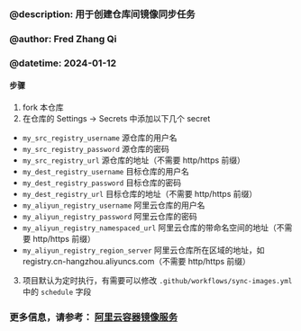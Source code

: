 ### @description: 用于创建仓库间镜像同步任务

### @author: Fred Zhang Qi

### @datetime: 2024-01-12

#### 步骤

1. fork 本仓库
2. 在仓库的 Settings -> Secrets 中添加以下几个 secret

-   `my_src_registry_username` 源仓库的用户名
-   `my_src_registry_password` 源仓库的密码
-   `my_src_registry_url` 源仓库的地址（不需要 http/https 前缀）
-   `my_dest_registry_username` 目标仓库的用户名
-   `my_dest_registry_password` 目标仓库的密码
-   `my_dest_registry_url` 目标仓库的地址（不需要 http/https 前缀）
-   `my_aliyun_registry_username` 阿里云仓库的用户名
-   `my_aliyun_registry_password` 阿里云仓库的密码
-   `my_aliyun_registry_namespaced_url` 阿里云仓库的带命名空间的地址（不需要 http/https 前缀）
-   `my_aliyun_registry_region_server` 阿里云仓库所在区域的地址，如 registry.cn-hangzhou.aliyuncs.com（不需要 http/https 前缀）

3. 项目默认为定时执行，有需要可以修改 `.github/workflows/sync-images.yml` 中的 `schedule` 字段

### 更多信息，请参考： [阿里云容器镜像服务](https://cr.console.aliyun.com/)

